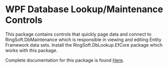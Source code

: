 # WPF Database Lookup/Maintenance Controls

This package contains controls that quickly page data and connect to RingSoft.DbMaintenance which is responsible in viewing and editing Entity Framework data sets.  Install the RingSoft.DbLookup.EfCore package which works with this package.

Complete documentation for this package is found [Here](https://ringsoft.site/wpf-database-lookup-view-model-maintenance/).
